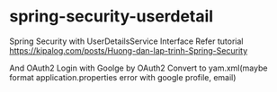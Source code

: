 # spring-security-userdetail
Spring Security with UserDetailsService Interface
Refer tutorial https://kipalog.com/posts/Huong-dan-lap-trinh-Spring-Security

And OAuth2
Login with Goolge by OAuth2
Convert to yam.xml(maybe format application.properties error with google profile, email)
